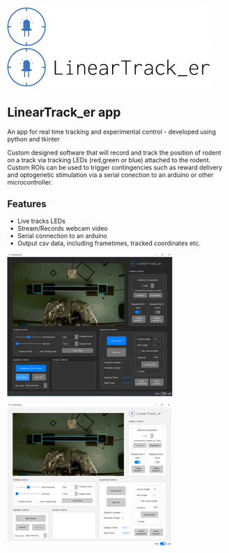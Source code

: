 ![Trackerlogo](media/trackerlogo_dark1.png#gh-dark-mode-only)
![Trackerlogo](media/trackerlogo1.png#gh-light-mode-only)


# LinearTrack_er app

An app for real time tracking and experimental control - developed using python and tkinter

Custom designed software that will record and track the position of rodent on a track via tracking LEDs (red,green or blue) attached to the rodent.
Custom ROIs can be used to trigger contingencies such as reward delivery and optogenetic stimulation via a serial conection to an arduino or other microcontroller.

## Features
- Live tracks LEDs
- Stream/Records webcam video
- Serial connection to an arduino
- Output csv data, including frametimes, tracked coordinates etc. 


![App screen](media/screenshot.png) 

![App screen](media/screenshot_light.png)





 